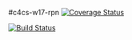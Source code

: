 #c4cs-w17-rpn
[![Coverage Status](https://coveralls.io/repos/github/pbalex/c4cs-w17-rpn/badge.svg?branch=master)](https://coveralls.io/github/pbalex/c4cs-w17-rpn?branch=master)

[![Build Status](https://travis-ci.org/pbalex/c4cs-w17-rpn.svg?branch=master)](https://travis-ci.org/pbalex/c4cs-w17-rpn)
